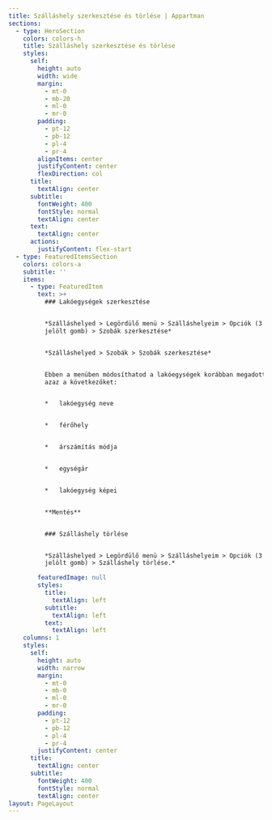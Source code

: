 ```yaml
---
title: Szálláshely szerkesztése és törlése | Appartman
sections:
  - type: HeroSection
    colors: colors-h
    title: Szálláshely szerkesztése és törlése
    styles:
      self:
        height: auto
        width: wide
        margin:
          - mt-0
          - mb-20
          - ml-0
          - mr-0
        padding:
          - pt-12
          - pb-12
          - pl-4
          - pr-4
        alignItems: center
        justifyContent: center
        flexDirection: col
      title:
        textAlign: center
      subtitle:
        fontWeight: 400
        fontStyle: normal
        textAlign: center
      text:
        textAlign: center
      actions:
        justifyContent: flex-start
  - type: FeaturedItemsSection
    colors: colors-a
    subtitle: ''
    items:
      - type: FeaturedItem
        text: >+
          ### Lakóegységek szerkesztése


          *Szálláshelyed > Legördülő menü > Szálláshelyeim > Opciók (3 ponttal
          jelölt gomb) > Szobák szerkesztése*


          *Szálláshelyed > Szobák > Szobák szerkesztése*


          Ebben a menüben módosíthatod a lakóegységek korábban megadott adatait,
          azaz a következőket:


          *   lakóegység neve


          *   férőhely


          *   árszámítás módja


          *   egységár


          *   lakóegység képei


          **Mentés**


          ### Szálláshely törlése


          *Szálláshelyed > Legördülő menü > Szálláshelyeim > Opciók (3 ponttal
          jelölt gomb) > Szálláshely törlése.*

        featuredImage: null
        styles:
          title:
            textAlign: left
          subtitle:
            textAlign: left
          text:
            textAlign: left
    columns: 1
    styles:
      self:
        height: auto
        width: narrow
        margin:
          - mt-0
          - mb-0
          - ml-0
          - mr-0
        padding:
          - pt-12
          - pb-12
          - pl-4
          - pr-4
        justifyContent: center
      title:
        textAlign: center
      subtitle:
        fontWeight: 400
        fontStyle: normal
        textAlign: center
layout: PageLayout
---
```

